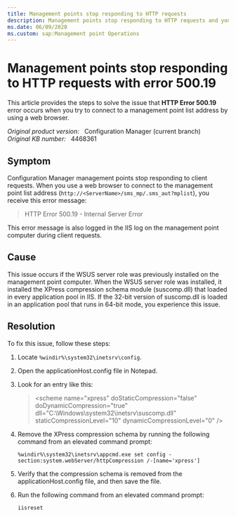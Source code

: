 ```yaml
---
title: Management points stop responding to HTTP requests
description: Management points stop responding to HTTP requests and you receive error 500.19.
ms.date: 06/09/2020
ms.custom: sap:Management point Operations
---
```

# Management points stop responding to HTTP requests with error 500.19

This article provides the steps to solve the issue that **HTTP Error 500.19** error occurs when you try to connect to a management point list address by using a web browser.

_Original product version:_ &nbsp; Configuration Manager (current branch)  
_Original KB number:_ &nbsp; 4468361

## Symptom

Configuration Manager management points stop responding to client requests. When you use a web browser to connect to the management point list address (`http://<ServerName>/sms_mp/.sms_aut?mplist`), you receive this error message:

> HTTP Error 500.19 - Internal Server Error

This error message is also logged in the IIS log on the management point computer during client requests.

## Cause

This issue occurs if the WSUS server role was previously installed on the management point computer. When the WSUS server role was installed, it installed the XPress compression schema module (suscomp.dll) that loaded in every application pool in IIS. If the 32-bit version of suscomp.dll is loaded in an application pool that runs in 64-bit mode, you experience this issue.

## Resolution

To fix this issue, follow these steps:

1. Locate `%windir%\system32\inetsrv\config`.
2. Open the applicationHost.config file in Notepad.
3. Look for an entry like this:

    > \<scheme name="xpress" doStaticCompression="false" doDynamicCompression="true" dll="C:\Windows\system32\inetsrv\suscomp.dll" staticCompressionLevel="10" dynamicCompressionLevel="0" />

4. Remove the XPress compression schema by running the following command from an elevated command prompt:

    ```console
    %windir%\system32\inetsrv\appcmd.exe set config -section:system.webServer/httpCompression /-[name='xpress']
    ```

5. Verify that the compression schema is removed from the applicationHost.config file, and then save the file.

6. Run the following command from an elevated command prompt:

    ```console
    iisreset
    ```
